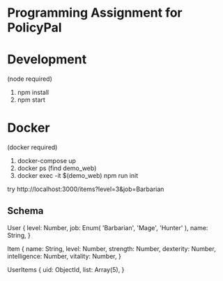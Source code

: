 # Programming Assignment for PolicyPal

# Development
(node required)

1. npm install
2. npm start

# Docker
(docker required)

1. docker-compose up
2. docker ps (find demo_web)
3. docker exec -it $(demo_web) npm run init


try http://localhost:3000/items?level=3&job=Barbarian

## Schema

User {
  level: Number,
  job: Enum( 'Barbarian', 'Mage', 'Hunter' ),
  name: String,
}

Item {
  name: String,
  level: Number,
  strength: Number,
  dexterity: Number,
  intelligence: Number,
  vitality: Number,
}

UserItems {
  uid: ObjectId,
  list: Array(5),
}
